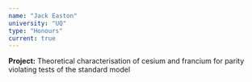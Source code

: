 ```yaml
---
name: "Jack Easton"
university: "UQ"
type: "Honours"
current: true
---
```


<!-- <div align="right" width="20%" style="border-style:transparent; border-width:250px;">
  <img align="right" width="20%" src="{{site.baseurl}}/images/404.jpg">
</div> -->

**Project:** Theoretical characterisation of cesium and francium for parity violating tests of the standard model

